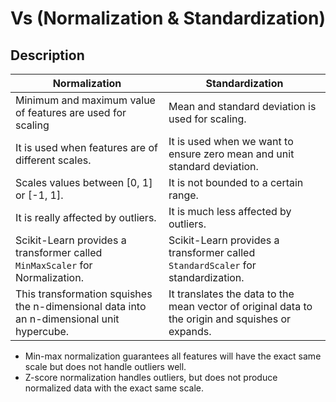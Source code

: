 # Vs (Normalization & Standardization)

## Description

| Normalization                                                                             | Standardization                                                                                   |
|-------------------------------------------------------------------------------------------|---------------------------------------------------------------------------------------------------|
| Minimum and maximum value of features are used for scaling                                | Mean and standard deviation is used for scaling.                                                  |
| It is used when features are of different scales.                                         | It is used when we want to ensure zero mean and unit standard deviation.                          |
| Scales values between [0, 1] or [-1, 1].                                                  | It is not bounded to a certain range.                                                             |
| It is really affected by outliers.                                                        | It is much less affected by outliers.                                                             |
| Scikit-Learn provides a transformer called `MinMaxScaler` for Normalization.              | Scikit-Learn provides a transformer called `StandardScaler` for standardization.                  |
| This transformation squishes the n-dimensional data into an n-dimensional unit hypercube. | It translates the data to the mean vector of original data to the origin and squishes or expands. |

- Min-max normalization guarantees all features will have the exact same scale but does not handle outliers well.
- Z-score normalization handles outliers, but does not produce normalized data with the exact same scale.
